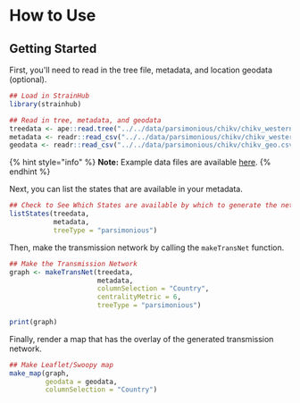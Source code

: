 # How to Use

## Getting Started

First, you'll need to read in the tree file, metadata, and location geodata \(optional\).

```r
## Load in StrainHub
library(strainhub)

## Read in tree, metadata, and geodata
treedata <- ape::read.tree("../../data/parsimonious/chikv/chikv_westernafrica.phy")
metadata <- readr::read_csv("../../data/parsimonious/chikv/chikv_westernafrica_metadata.csv", col_names = TRUE)
geodata <- readr::read_csv("../../data/parsimonious/chikv/chikv_geo.csv", col_names = TRUE)
```

{% hint style="info" %}
**Note:** Example data files are available [here](https://github.com/colbyford/StrainHub/tree/master/data).
{% endhint %}

Next, you can list the states that are available in your metadata.

```r
## Check to See Which States are available by which to generate the network
listStates(treedata,
           metadata,
           treeType = "parsimonious")
```

Then, make the transmission network by calling the `makeTransNet` function.

```r
## Make the Transmission Network
graph <- makeTransNet(treedata,
                      metadata,
                      columnSelection = "Country",
                      centralityMetric = 6,
                      treeType = "parsimonious")
                      
print(graph)
```

Finally, render a map that has the overlay of the generated transmission network.

```r
## Make Leaflet/Swoopy map
make_map(graph,
         geodata = geodata,
         columnSelection = "Country")
```

